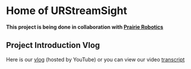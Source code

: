 # Home of URStreamSight
**This project is being done in collaboration with [Prairie Robotics](http://www.prairierobotics.com/)**

## Project Introduction Vlog
Here is our [vlog](https://youtu.be/39VHr7tC7xA) (hosted by YouTube) or you can view our video [transcript](https://github.com/URStreamSight/URStreamSight.github.io/blob/master/Project%20Introduction%20Vlog.pdf)
